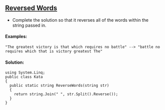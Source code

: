 ## [Reversed Words](https://www.codewars.com/kata/51c8991dee245d7ddf00000e/train/csharp)

- Complete the solution so that it reverses all of the words within the string passed in.

#### Examples:

```cSharp
"The greatest victory is that which requires no battle" --> "battle no requires which that is victory greatest The"
```

#### Solution:

```cSharp
using System.Linq;
public class Kata
{
  public static string ReverseWords(string str)
  { 
    return string.Join(" ", str.Split().Reverse());
  }
}
```
